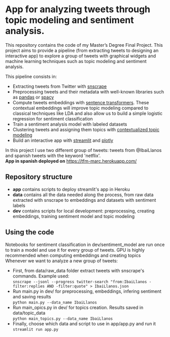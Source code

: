 # App for analyzing tweets through topic modeling and sentiment analysis.

This repository contains the code of my Master’s Degree Final Project. This project aims to provide a pipeline (from extracting tweets to designing an interactive app) to explore a group of tweets with graphical widgets and machine learning techniques such as topic modeling and sentiment analysis.

This pipeline consists in:
* Extracting tweets from Twitter with [snscrape](https://github.com/JustAnotherArchivist/snscrape)
* Preprocessing tweets and their metadata with well-known libraries such as [pandas](https://pandas.pydata.org/) or [spacy](https://spacy.io/)
* Compute tweets embeddings with [sentence transformers](https://www.sbert.net/). These contextual embeddings will improve topic modeling compared to classical techniques like LDA and also allow us to build a simple logistic regression for sentiment classification
* Train a sentiment analysis model with labeled datasets  
* Clustering tweets and assigning them topics with [contextualized topic modeling](https://github.com/MilaNLProc/contextualized-topic-models)
* Build an interactive app with [streamlit](https://streamlit.io/) and [plotly](https://plotly.com/python/)

In this project I use two different group of tweets: tweets from @IbaiLlanos and spanish tweets with the keyword 'netflix'. <br>
**App in spanish deployed on** https://tfm-marc.herokuapp.com/

## Repository structure
* **app** contains scripts to deploy streamlit's app in Heroku
* **data** contains all the data needed along the process, from raw data extracted with snscrape to embeddings and datasets with sentiment labels  
* **dev** contains scripts for local development: preprocessing, creating embeddings, training sentiment model and topic modeling
 
## Using the code

Notebooks for sentiment classification in dev/sentiment_model are run once to train a model and use it for every group of tweets.
GPU is highly recommended when computing embeddings and creating topics <br>
Whenever we want to analyze a new group of tweets: 
* First, from data/raw_data folder extract tweets with snscrape's commands. Example used: <br>
`snscrape --jsonl --progress twitter-search "from:IbaiLlanos -filter:replies AND -filter:quote" > IbaiLlanos.json`
* Run main.py in dev/ for preprocessing, embeddings, infering sentiment and saving results <br>
`python main.py --data_name IbaiLlanos`
* Run main_opics.py in dev/ for topics creation. Results saved in data/topic_data <br>
`python main_topics.py --data_name IbaiLlanos`
* Finally, choose which data and script to use in app/app.py and run it <br>
`streamlit run app.py`


